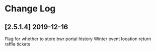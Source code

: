 # Change Log
## [2.5.1.4] 2019-12-16
Flag for whether to store bwr portal history
Winter event location
return raffle tickets